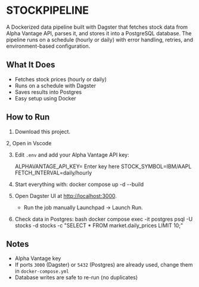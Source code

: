 # STOCKPIPELINE
A Dockerized data pipeline built with Dagster that fetches stock data from Alpha Vantage API, parses it, and stores it into a PostgreSQL database. The pipeline runs on a schedule (hourly or daily) with error handling, retries, and environment-based configuration.


## What It Does
- Fetches stock prices (hourly or daily)  
- Runs on a schedule with Dagster  
- Saves results into Postgres  
- Easy setup using Docker  

## How to Run

1. Download this project.  

2, Open in Vscode

3. Edit `.env` and add your Alpha Vantage API key:
   
   ALPHAVANTAGE_API_KEY= Enter key here
   STOCK_SYMBOL=IBM/AAPL
   FETCH_INTERVAL=daily/hourly
   

4. Start everything with:
   docker compose up -d --build
   

5. Open Dagster UI at [http://localhost:3000](http://localhost:3000).  
   - Run the job manually Launchpad -> Launch Run.  
    

6. Check data in Postgres:
   bash
   docker compose exec -it postgres psql -U stocks -d stocks -c "SELECT * FROM market.daily_prices LIMIT 10;"
   

## Notes
- Alpha Vantage key  
- If ports `3000` (Dagster) or `5432` (Postgres) are already used, change them in `docker-compose.yml`  
- Database writes are safe to re-run (no duplicates)  

